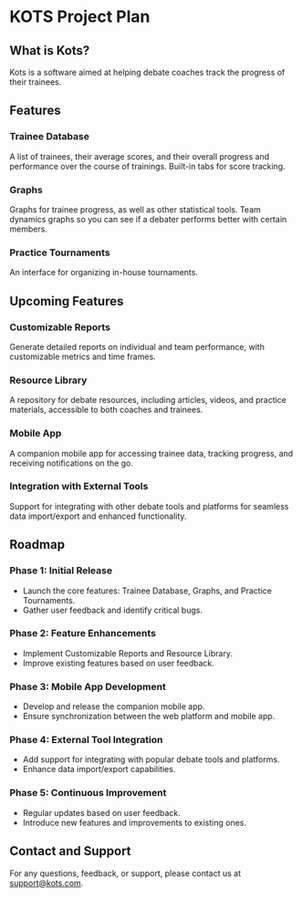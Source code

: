 # KOTS Project Plan

## What is Kots?

Kots is a software aimed at helping debate coaches track the progress of their trainees.

## Features

### Trainee Database

A list of trainees, their average scores, and their overall progress and performance over the course of trainings.
Built-in tabs for score tracking.

### Graphs

Graphs for trainee progress, as well as other statistical tools.
Team dynamics graphs so you can see if a debater performs better with certain members.

### Practice Tournaments

An interface for organizing in-house tournaments.

## Upcoming Features

### Customizable Reports

Generate detailed reports on individual and team performance, with customizable metrics and time frames.

### Resource Library

A repository for debate resources, including articles, videos, and practice materials, accessible to both coaches and trainees.

### Mobile App

A companion mobile app for accessing trainee data, tracking progress, and receiving notifications on the go.

### Integration with External Tools

Support for integrating with other debate tools and platforms for seamless data import/export and enhanced functionality.

## Roadmap

### Phase 1: Initial Release

- Launch the core features: Trainee Database, Graphs, and Practice Tournaments.
- Gather user feedback and identify critical bugs.

### Phase 2: Feature Enhancements

- Implement Customizable Reports and Resource Library.
- Improve existing features based on user feedback.

### Phase 3: Mobile App Development

- Develop and release the companion mobile app.
- Ensure synchronization between the web platform and mobile app.

### Phase 4: External Tool Integration

- Add support for integrating with popular debate tools and platforms.
- Enhance data import/export capabilities.

### Phase 5: Continuous Improvement

- Regular updates based on user feedback.
- Introduce new features and improvements to existing ones.

## Contact and Support

For any questions, feedback, or support, please contact us at support@kots.com.
